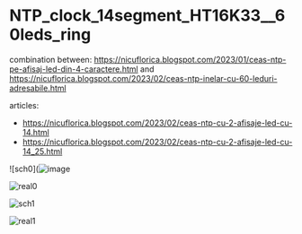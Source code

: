 # NTP_clock_14segment_HT16K33__60leds_ring
combination between: https://nicuflorica.blogspot.com/2023/01/ceas-ntp-pe-afisaj-led-din-4-caractere.html and https://nicuflorica.blogspot.com/2023/02/ceas-ntp-inelar-cu-60-leduri-adresabile.html

articles:
- https://nicuflorica.blogspot.com/2023/02/ceas-ntp-cu-2-afisaje-led-cu-14.html
- https://nicuflorica.blogspot.com/2023/02/ceas-ntp-cu-2-afisaje-led-cu-14_25.html

![sch0](![image](https://user-images.githubusercontent.com/4947574/221373863-cbddf3ca-e656-45b3-a7ea-fdd26d2af15f.png)

![real0](https://blogger.googleusercontent.com/img/b/R29vZ2xl/AVvXsEhIsjOLZsTCndVhUpHQPyJjAutqOq7A2eep1dqqRzkIs06XEJBj1R0WL69x8oRV89qZ10PoNRUiWp7xZ5EbIsusIDHn3EQRJMbV09fHkHCzamQtRd2Z_pj98uOg1gGI7NrPAZ2TGgVncusVHNtivdnD7BMCJnrgzNb-MZwFFQashI-4uVlM60J46nCIiA/w200-h188/Wemos_D1_DHT_HT16K33_14segm_DST.jpg)

![sch1](https://blogger.googleusercontent.com/img/b/R29vZ2xl/AVvXsEgcxS7S0Qk1IwcM_1rrWpkO2ilWcezpCfGSZ4MfydJM8cZ_DqxFwvziiRn4fDNGOwsu_apJDXA5NTgxBwflRZOwqKfSq-Zs26iV9tHqEM95TLNS_B0EahMphugGIn2nNh1svHArQbfgfC6o3uaw7Fh_qvGxVF_DCqDkYkebZP8rXg0wk5ljtQKBXhvP-A/w200-h118/Wemos_D1_DHT_HT16K33_14segm_DST_sch1.png)

![real1](https://blogger.googleusercontent.com/img/b/R29vZ2xl/AVvXsEgotqEkqxhhl4SYJPKXciwt1hsmyJ2lOuYkbMuFgl-9YD4kD6ndZOknIQXEeEbR6BWCFNvljb26kuN8eb0Jeo4PvFhz_pkWZBJotrJn2w98qkAEGBcHBavazUzINDtajPE_1M6FYklAc3Pa9jqi4dmK827-hWaLQi2d0bw-SDe1__zpVLLdP1dFB2JFDg/w119-h127/Wemos_D1_DHT_HT16K33_14segm_DST1.jpg)



